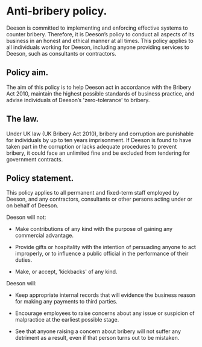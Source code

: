 # Anti-bribery policy.

Deeson is committed to implementing and enforcing effective systems to counter bribery. Therefore, it is Deeson’s policy to conduct all aspects of its business in an honest and ethical manner at all times. This policy applies to all individuals working for Deeson, including anyone providing services to Deeson, such as consultants or contractors.

## Policy aim.

The aim of this policy is to help Deeson act in accordance with the Bribery Act 2010, maintain the highest possible standards of business practice, and advise individuals of Deeson’s 'zero-tolerance' to bribery.

## The law.

Under UK law (UK Bribery Act 2010), bribery and corruption are punishable for individuals by up to ten years imprisonment. If Deeson is found to have taken part in the corruption or lacks adequate procedures to prevent bribery, it could face an unlimited fine and be excluded from tendering for government contracts.

## Policy statement.

This policy applies to all permanent and fixed-term staff employed by Deeson, and any contractors, consultants or other persons acting under or on behalf of Deeson. 

Deeson will not: 

- Make contributions of any kind with the purpose of gaining any commercial advantage.

- Provide gifts or hospitality with the intention of persuading anyone to act improperly, or to influence a public official in the performance of their duties. 

- Make, or accept, 'kickbacks' of any kind. 

Deeson will: 

- Keep appropriate internal records that will evidence the business reason for making any payments to third parties.

- Encourage employees to raise concerns about any issue or suspicion of malpractice at the earliest possible stage.

- See that anyone raising a concern about bribery will not suffer any detriment as a result, even if that person turns out to be mistaken.
